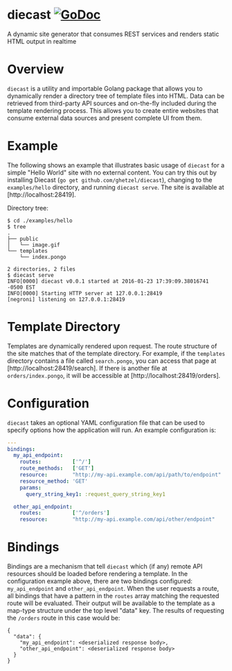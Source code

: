 # diecast [![GoDoc](https://godoc.org/github.com/ghetzel/diecast?status.svg)](https://godoc.org/github.com/ghetzel/diecast)

A dynamic site generator that consumes REST services and renders static HTML output in realtime

# Overview

`diecast` is a utility and importable Golang package that allows you to dynamically render a directory tree of template files into HTML.  Data can be retrieved from third-party API sources and on-the-fly included during the template rendering process.  This allows you to create entire websites that consume external data sources and present complete UI from them.

# Example

The following shows an example that illustrates basic usage of `diecast` for a simple "Hello World" site with no external content.  You can try this out by installing Diecast (`go get github.com/ghetzel/diecast`), changing to the `examples/hello` directory, and running `diecast serve`.  The site is available at [http://localhost:28419].

Directory tree:
```
$ cd ./examples/hello
$ tree
.
├── public
│   └── image.gif
└── templates
    └── index.pongo

2 directories, 2 files
$ diecast serve
INFO[0000] diecast v0.0.1 started at 2016-01-23 17:39:09.38016741 -0500 EST
INFO[0000] Starting HTTP server at 127.0.0.1:28419
[negroni] listening on 127.0.0.1:28419
```

# Template Directory

Templates are dynamically rendered upon request. The route structure of the site matches that of the template directory.  For example, if the `templates` directory contains a file called `search.pongo`, you can access that page at [http://localhost:28419/search].  If there is another file at `orders/index.pongo`, it will be accessible at [http://localhost:28419/orders].

# Configuration

`diecast` takes an optional YAML configuration file that can be used to specify options how the application will run. An example configuration is:

```yaml
---
bindings:
  my_api_endpoint:
    routes:          ['^/']
    route_methods:   ['GET']
    resource:        "http://my-api.example.com/api/path/to/endpoint"
    resource_method: 'GET'
    params:
      query_string_key1: :request_query_string_key1

  other_api_endpoint:
    routes:          ['^/orders']
    resource:        "http://my-api.example.com/api/other/endpoint"

```


# Bindings

Bindings are a mechanism that tell `diecast` which (if any) remote API resources should be loaded before rendering a template.  In the configuration example above, there are two bindings configured: `my_api_endpoint` and `other_api_endpoint`.  When the user requests a route, all bindings that have a pattern in the `routes` array matching the requested route will be evaluated.  Their output will be available to the template as a map-type structure under the top level "data" key.  The results of requesting the `/orders` route in this case would be:

```
{
  "data": {
    "my_api_endpoint": <deserialized response body>,
    "other_api_endpoint": <deserialized response body>
  }
}
```
